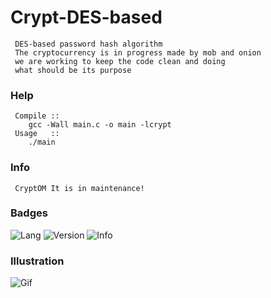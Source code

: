 # Crypt-DES-based
     
     DES-based password hash algorithm
     The cryptocurrency is in progress made by mob and onion 
     we are working to keep the code clean and doing 
     what should be its purpose

### Help
     
     Compile ::
        gcc -Wall main.c -o main -lcrypt
     Usage   ::
        ./main
        
### Info
     
     CryptOM It is in maintenance!

### Badges
![Lang](https://img.shields.io/badge/C-language-black)
![Version](https://img.shields.io/badge/version-2.1.2-blue)
![Info](https://img.shields.io/badge/info-maintenance-red)

### Illustration

![Gif](https://ibb.co/xfmnfqd)

